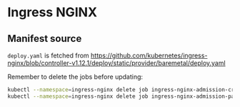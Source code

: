 # Ingress NGINX

## Manifest source

`deploy.yaml` is fetched from <https://github.com/kubernetes/ingress-nginx/blob/controller-v1.12.1/deploy/static/provider/baremetal/deploy.yaml>

Remember to delete the jobs before updating:

```bash
kubectl --namespace=ingress-nginx delete job ingress-nginx-admission-create
kubectl --namespace=ingress-nginx delete job ingress-nginx-admission-patch
```
